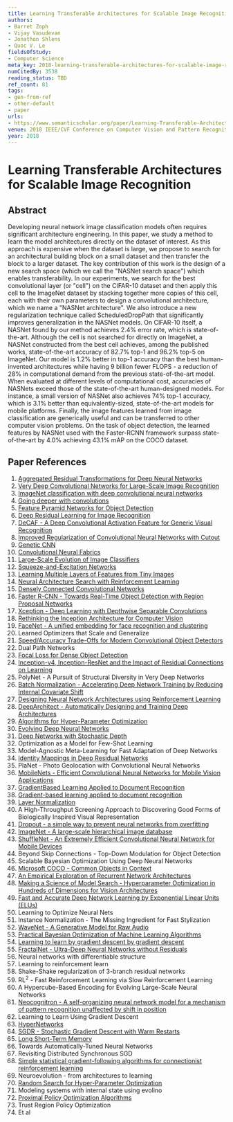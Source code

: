 ```yaml
---
title: Learning Transferable Architectures for Scalable Image Recognition
authors:
- Barret Zoph
- Vijay Vasudevan
- Jonathon Shlens
- Quoc V. Le
fieldsOfStudy:
- Computer Science
meta_key: 2018-learning-transferable-architectures-for-scalable-image-recognition
numCitedBy: 3538
reading_status: TBD
ref_count: 81
tags:
- gen-from-ref
- other-default
- paper
urls:
- https://www.semanticscholar.org/paper/Learning-Transferable-Architectures-for-Scalable-Zoph-Vasudevan/d0611891b9e8a7c5731146097b6f201578f47b2f?sort=total-citations
venue: 2018 IEEE/CVF Conference on Computer Vision and Pattern Recognition
year: 2018
---
```


# Learning Transferable Architectures for Scalable Image Recognition

## Abstract

Developing neural network image classification models often requires significant architecture engineering. In this paper, we study a method to learn the model architectures directly on the dataset of interest. As this approach is expensive when the dataset is large, we propose to search for an architectural building block on a small dataset and then transfer the block to a larger dataset. The key contribution of this work is the design of a new search space (which we call the "NASNet search space") which enables transferability. In our experiments, we search for the best convolutional layer (or "cell") on the CIFAR-10 dataset and then apply this cell to the ImageNet dataset by stacking together more copies of this cell, each with their own parameters to design a convolutional architecture, which we name a "NASNet architecture". We also introduce a new regularization technique called ScheduledDropPath that significantly improves generalization in the NASNet models. On CIFAR-10 itself, a NASNet found by our method achieves 2.4% error rate, which is state-of-the-art. Although the cell is not searched for directly on ImageNet, a NASNet constructed from the best cell achieves, among the published works, state-of-the-art accuracy of 82.7% top-1 and 96.2% top-5 on ImageNet. Our model is 1.2% better in top-1 accuracy than the best human-invented architectures while having 9 billion fewer FLOPS - a reduction of 28% in computational demand from the previous state-of-the-art model. When evaluated at different levels of computational cost, accuracies of NASNets exceed those of the state-of-the-art human-designed models. For instance, a small version of NASNet also achieves 74% top-1 accuracy, which is 3.1% better than equivalently-sized, state-of-the-art models for mobile platforms. Finally, the image features learned from image classification are generically useful and can be transferred to other computer vision problems. On the task of object detection, the learned features by NASNet used with the Faster-RCNN framework surpass state-of-the-art by 4.0% achieving 43.1% mAP on the COCO dataset.

## Paper References

1. [Aggregated Residual Transformations for Deep Neural Networks](2017-aggregated-residual-transformations-for-deep-neural-networks.md)
2. [Very Deep Convolutional Networks for Large-Scale Image Recognition](2015-very-deep-convolutional-networks-for-large-scale-image-recognition.md)
3. [ImageNet classification with deep convolutional neural networks](2012-imagenet-classification-with-deep-convolutional-neural-networks.md)
4. [Going deeper with convolutions](2015-going-deeper-with-convolutions.md)
5. [Feature Pyramid Networks for Object Detection](2017-feature-pyramid-networks-for-object-detection.md)
6. [Deep Residual Learning for Image Recognition](2016-deep-residual-learning-for-image-recognition.md)
7. [DeCAF - A Deep Convolutional Activation Feature for Generic Visual Recognition](2014-decaf-a-deep-convolutional-activation-feature-for-generic-visual-recognition.md)
8. [Improved Regularization of Convolutional Neural Networks with Cutout](2017-improved-regularization-of-convolutional-neural-networks-with-cutout.md)
9. [Genetic CNN](2017-genetic-cnn.md)
10. [Convolutional Neural Fabrics](2016-convolutional-neural-fabrics.md)
11. [Large-Scale Evolution of Image Classifiers](2017-large-scale-evolution-of-image-classifiers.md)
12. [Squeeze-and-Excitation Networks](2020-squeeze-and-excitation-networks.md)
13. [Learning Multiple Layers of Features from Tiny Images](2009-learning-multiple-layers-of-features-from-tiny-images.md)
14. [Neural Architecture Search with Reinforcement Learning](2017-neural-architecture-search-with-reinforcement-learning.md)
15. [Densely Connected Convolutional Networks](2017-densely-connected-convolutional-networks.md)
16. [Faster R-CNN - Towards Real-Time Object Detection with Region Proposal Networks](2015-faster-r-cnn-towards-real-time-object-detection-with-region-proposal-networks.md)
17. [Xception - Deep Learning with Depthwise Separable Convolutions](2017-xception-deep-learning-with-depthwise-separable-convolutions.md)
18. [Rethinking the Inception Architecture for Computer Vision](2016-rethinking-the-inception-architecture-for-computer-vision.md)
19. [FaceNet - A unified embedding for face recognition and clustering](2015-facenet-a-unified-embedding-for-face-recognition-and-clustering.md)
20. Learned Optimizers that Scale and Generalize
21. [Speed/Accuracy Trade-Offs for Modern Convolutional Object Detectors](2017-speed-accuracy-trade-offs-for-modern-convolutional-object-detectors.md)
22. Dual Path Networks
23. [Focal Loss for Dense Object Detection](2020-focal-loss-for-dense-object-detection.md)
24. [Inception-v4, Inception-ResNet and the Impact of Residual Connections on Learning](2017-inception-v4-inception-resnet-and-the-impact-of-residual-connections-on-learning.md)
25. PolyNet - A Pursuit of Structural Diversity in Very Deep Networks
26. [Batch Normalization - Accelerating Deep Network Training by Reducing Internal Covariate Shift](2015-batch-normalization-accelerating-deep-network-training-by-reducing-internal-covariate-shift.md)
27. [Designing Neural Network Architectures using Reinforcement Learning](2017-designing-neural-network-architectures-using-reinforcement-learning.md)
28. [DeepArchitect - Automatically Designing and Training Deep Architectures](2017-deeparchitect-automatically-designing-and-training-deep-architectures.md)
29. [Algorithms for Hyper-Parameter Optimization](2011-algorithms-for-hyper-parameter-optimization.md)
30. [Evolving Deep Neural Networks](2019-evolving-deep-neural-networks.md)
31. [Deep Networks with Stochastic Depth](2016-deep-networks-with-stochastic-depth.md)
32. Optimization as a Model for Few-Shot Learning
33. Model-Agnostic Meta-Learning for Fast Adaptation of Deep Networks
34. [Identity Mappings in Deep Residual Networks](2016-identity-mappings-in-deep-residual-networks.md)
35. PlaNet - Photo Geolocation with Convolutional Neural Networks
36. [MobileNets - Efficient Convolutional Neural Networks for Mobile Vision Applications](2017-mobilenets-efficient-convolutional-neural-networks-for-mobile-vision-applications.md)
37. [GradientBased Learning Applied to Document Recognition](2001-gradientbased-learning-applied-to-document-recognition.md)
38. [Gradient-based learning applied to document recognition](1998-gradient-based-learning-applied-to-document-recognition.md)
39. [Layer Normalization](2016-layer-normalization.md)
40. A High-Throughput Screening Approach to Discovering Good Forms of Biologically Inspired Visual Representation
41. [Dropout - a simple way to prevent neural networks from overfitting](2014-dropout-a-simple-way-to-prevent-neural-networks-from-overfitting.md)
42. [ImageNet - A large-scale hierarchical image database](2009-imagenet-a-large-scale-hierarchical-image-database.md)
43. [ShuffleNet - An Extremely Efficient Convolutional Neural Network for Mobile Devices](2018-shufflenet-an-extremely-efficient-convolutional-neural-network-for-mobile-devices.md)
44. Beyond Skip Connections - Top-Down Modulation for Object Detection
45. Scalable Bayesian Optimization Using Deep Neural Networks
46. [Microsoft COCO - Common Objects in Context](2014-microsoft-coco-common-objects-in-context.md)
47. [An Empirical Exploration of Recurrent Network Architectures](2015-an-empirical-exploration-of-recurrent-network-architectures.md)
48. [Making a Science of Model Search - Hyperparameter Optimization in Hundreds of Dimensions for Vision Architectures](2013-making-a-science-of-model-search-hyperparameter-optimization-in-hundreds-of-dimensions-for-vision-architectures.md)
49. [Fast and Accurate Deep Network Learning by Exponential Linear Units (ELUs)](2016-fast-and-accurate-deep-network-learning-by-exponential-linear-units-elus.md)
50. Learning to Optimize Neural Nets
51. Instance Normalization - The Missing Ingredient for Fast Stylization
52. [WaveNet - A Generative Model for Raw Audio](2016-wavenet-a-generative-model-for-raw-audio.md)
53. [Practical Bayesian Optimization of Machine Learning Algorithms](2012-practical-bayesian-optimization-of-machine-learning-algorithms.md)
54. [Learning to learn by gradient descent by gradient descent](2016-learning-to-learn-by-gradient-descent-by-gradient-descent.md)
55. [FractalNet - Ultra-Deep Neural Networks without Residuals](2017-fractalnet-ultra-deep-neural-networks-without-residuals.md)
56. Neural networks with differentiable structure
57. Learning to reinforcement learn
58. Shake-Shake regularization of 3-branch residual networks
59. RL$^2$ - Fast Reinforcement Learning via Slow Reinforcement Learning
60. A Hypercube-Based Encoding for Evolving Large-Scale Neural Networks
61. [Neocognitron - A self-organizing neural network model for a mechanism of pattern recognition unaffected by shift in position](2004-neocognitron-a-self-organizing-neural-network-model-for-a-mechanism-of-pattern-recognition-unaffected-by-shift-in-position.md)
62. Learning to Learn Using Gradient Descent
63. [HyperNetworks](2017-hypernetworks.md)
64. [SGDR - Stochastic Gradient Descent with Warm Restarts](2017-sgdr-stochastic-gradient-descent-with-warm-restarts.md)
65. [Long Short-Term Memory](1997-long-short-term-memory.md)
66. Towards Automatically-Tuned Neural Networks
67. Revisiting Distributed Synchronous SGD
68. [Simple statistical gradient-following algorithms for connectionist reinforcement learning](2004-simple-statistical-gradient-following-algorithms-for-connectionist-reinforcement-learning.md)
69. Neuroevolution - from architectures to learning
70. [Random Search for Hyper-Parameter Optimization](2012-random-search-for-hyper-parameter-optimization.md)
71. Modeling systems with internal state using evolino
72. [Proximal Policy Optimization Algorithms](2017-proximal-policy-optimization-algorithms.md)
73. Trust Region Policy Optimization
74. Et al
